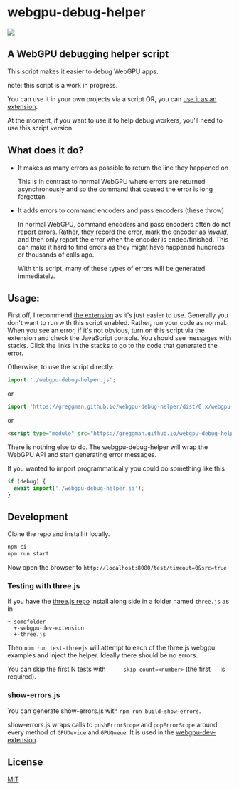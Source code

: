 # webgpu-debug-helper

![](https://img.shields.io/npm/v/webgpu-debug-helper)

## A WebGPU debugging helper script

This script makes it easier to debug WebGPU apps.

note: this script is a work in progress. 

You can use it in your own projects via a script OR, you can
[use it as an extension](https://github.com/greggman/webgpu-dev-extension).

At the moment, if you want to use it to help debug workers, you'll need
to use this script version.

## What does it do?

* It makes as many errors as possible to return the line they happened on

  This is in contrast to normal WebGPU where errors are returned asynchronously
  and so the command that caused the error is long forgotten.

* It adds errors to command encoders and pass encoders (these throw)

  In normal WebGPU, command encoders and pass encoders often do not report errors.
  Rather, they record the error, mark the encoder as *invalid*, and then only report
  the error when the encoder is ended/finished. This can make it hard to find errors
  as they might have happened hundreds or thousands of calls ago.

  With this script, many of these types of errors will be generated immediately.

## Usage:

First off, I recommend [the extension](https://github.com/greggman/webgpu-dev-extension)
as it's just easier to use. Generally you don't want to run with this script enabled.
Rather, run your code as normal. When you see an error, if it's not obvious, turn
on this script via the extension and check the JavaScript console. You should see
messages with stacks. Click the links in the stacks to go to the code that generated
the error.

Otherwise, to use the script directly:

```js
import './webgpu-debug-helper.js';
```

or

```js
import 'https://greggman.github.io/webgpu-debug-helper/dist/0.x/webgpu-debug-helper.js';
```

or

```html
<script type="module" src="https://greggman.github.io/webgpu-debug-helper/dist/0.x/webgpu-debug-helper.js" crossorigin>
```

There is nothing else to do. The webgpu-debug-helper will wrap the WebGPU API and
start generating error messages. 

If you wanted to import programmatically you could do something like this

```js
if (debug) {
  await import('./webgpu-debug-helper.js');
}
```

## Development

Clone the repo and install it locally.

```bash
npm ci
npm run start
```

Now open the browser to `http://localhost:8080/test/timeout=0&src=true`

### Testing with three.js

If you have the [three.js repo](https://github.com/mrdoob/three.js)
install along side in a folder named `three.js` as in

```
+-somefolder
  +-webgpu-dev-extension
  +-three.js
```

Then `npm run test-threejs` will attempt to each of the three.js webgpu
examples and inject the helper. Ideally there should be no errors.

You can skip the first N tests with `-- --skip-count=<number>` (the first `--` is required).

### show-errors.js

You can generate show-errors.js with `npm run build-show-errors`.

show-errors.js wraps calls to `pushErrorScope` and `popErrorScope` around every
method of `GPUDevice` and `GPUQueue`. It is used in the
[webgpu-dev-extension](https://github.com/greggman/webgpu-dev-extension).

## License

[MIT](LICENSE.md)

